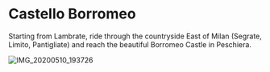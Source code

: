 # Castello Borromeo

Starting from Lambrate, ride through the countryside East of Milan (Segrate,
Limito, Pantigliate) and reach the beautiful Borromeo Castle in Peschiera.

![IMG_20200510_193726](https://user-images.githubusercontent.com/474311/81745518-4668a800-94a5-11ea-9206-5a2be7a466b4.jpg)


